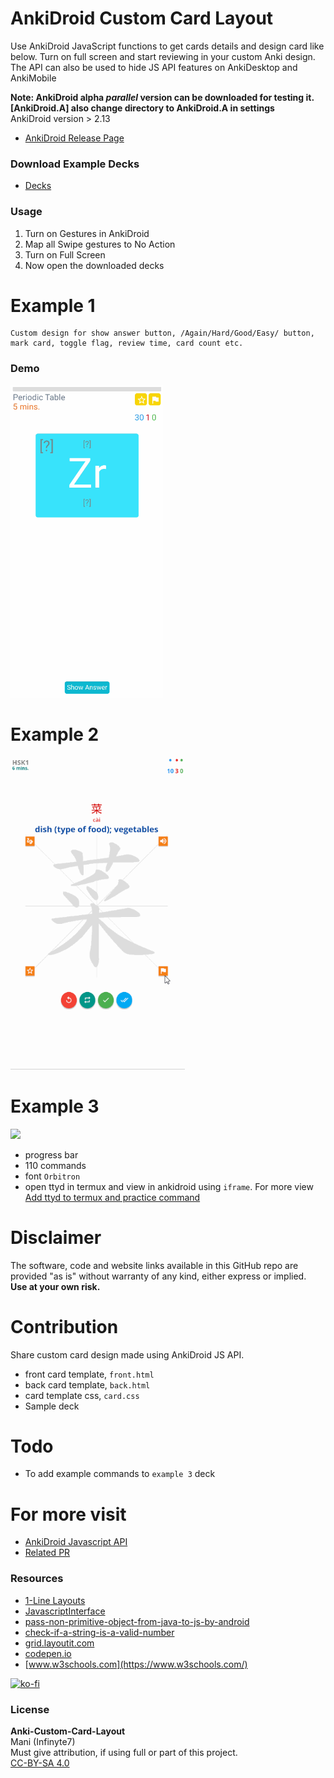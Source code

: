 # AnkiDroid Custom Card Layout

Use AnkiDroid JavaScript functions to get cards details and design card like below. Turn on full screen and start reviewing in your custom Anki design. The API can also be used to hide JS API features on AnkiDesktop and AnkiMobile

**Note: AnkiDroid alpha *parallel* version can be downloaded for testing it. [AnkiDroid.A] also change directory to AnkiDroid.A in settings**
<br>AnkiDroid version > 2.13 
- [AnkiDroid Release Page](https://github.com/ankidroid/Anki-Android/releases)

### Download Example Decks

- [Decks](Decks/)

### Usage
1. Turn on Gestures in AnkiDroid 
2. Map all Swipe gestures to No Action
3. Turn on Full Screen
4. Now open the downloaded decks

# Example 1
```
Custom design for show answer button, /Again/Hard/Good/Easy/ button, 
mark card, toggle flag, review time, card count etc.
```
### Demo
<img src="images/demo_example_1_v1.4.gif" height="500px"/>

# Example 2
<img src="images/demo_v1.3.gif" height="500px"/>

# Example 3
<img src="images/demo_example_3.gif" height="500px"/>

- progress bar
- 110 commands
- font ```Orbitron```
- open ttyd in termux and view in ankidroid using ```iframe```. For more view [Add ttyd to termux and practice command](https://simplezhongwen.blogspot.com/2020/08/practice-linux-commands-using-ankidroid.html)

# Disclaimer
The software, code and website links available in this GitHub repo are provided "as is" without warranty of any kind, either express or implied. <br/>**Use at your own risk.**

# Contribution
Share custom card design made using AnkiDroid JS API.
- front card template, ```front.html```
- back card template, ```back.html```
- card template css, ```card.css```
- Sample deck

# Todo
- To add example commands to ```example 3``` deck

# For more visit
- [AnkiDroid Javascript API](https://github.com/ankidroid/Anki-Android/wiki/AnkiDroid-Javascript-API)
- [Related PR](https://github.com/ankidroid/Anki-Android/wiki/AnkiDroid-Javascript-API#linked-issues--pr)

### Resources
- [1-Line Layouts](https://1linelayouts.glitch.me/)
- [JavascriptInterface](https://developer.android.com/reference/android/webkit/JavascriptInterface)
- [pass-non-primitive-object-from-java-to-js-by-android](https://stackoverflow.com/questions/21173888/how-to-pass-non-primitive-object-from-java-to-js-by-android-addjavascriptinterfa)
- [check-if-a-string-is-a-valid-number](https://stackoverflow.com/questions/175739/built-in-way-in-javascript-to-check-if-a-string-is-a-valid-number)
- [grid.layoutit.com](https://grid.layoutit.com/)
- [codepen.io](https://codepen.io/)
- [www.w3schools.com](https://www.w3schools.com/)

[![ko-fi](https://www.ko-fi.com/img/githubbutton_sm.svg)](https://ko-fi.com/L3L820U7D)

### License
**Anki-Custom-Card-Layout**
<br>Mani (Infinyte7)
<br> Must give attribution, if using full or part of this project.
<br>[CC-BY-SA 4.0](https://creativecommons.org/licenses/by-sa/4.0/)